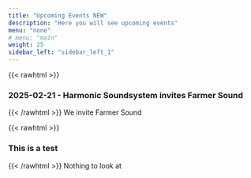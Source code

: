 ```yaml
---
title: "Upcoming Events NEW"
description: "Here you will see upcoming events"
menu: "none"
# menu: "main"
weight: 25
sidebar_left: "sidebar_left_1"
---
```


{{< rawhtml >}}
<h3 id="first">2025-02-21 - Harmonic Soundsystem invites Farmer Sound</h3>
{{< /rawhtml >}}
We invite Farmer Sound

{{< rawhtml >}}
<h3 id="second">This is a test</h3>
{{< /rawhtml >}}
Nothing to look at
